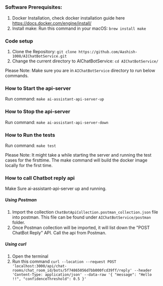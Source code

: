 ##

### Software Prerequisites:

1. Docker Installation, check docker installation guide here https://docs.docker.com/engine/install/
2. Install make: Run this command in your macOS: `brew install make`

### Code setup

1. Clone the Repository: `git clone https://github.com/Aashish-1008/AIChatBotService.git`
2. Change the current directory to AIChatBotService: `cd AIChatBotService/`

Please Note: Make sure you are in `AIChatBotService` directory to run below commands.

### How to Start the api-server

Run command: `make ai-assistant-api-server-up`

### How to Stop the api-server

Run command: `make ai-assistant-api-server-down`

### How to Run the tests

Run command: `make test`

Please Note: It might take a while starting the server and running the test cases for the firsttime. The make command will build the docker image locally for the first time.

### How to call Chatbot reply api

Make Sure ai-assistant-api-server up and running.

##### Using Postman

1. Import the collection `ChatBotApiCollection.postman_collection.json` file into postman. This file can be found under `AIChatBotService/postman` folder.
2. Once Postman collection will be imported, it will list down the "POST ChatBot Reply" API. Call the api from Postman.

##### Using curl

1. Open the terminal
2. Run this command `curl --location --request POST 'localhost:3000/api/chat-rooms/chat_room_id/bots/5f74865056d7bb000fcd39ff/reply' --header 'Content-Type: application/json' --data-raw '{ "message": "Hello !!", "confidenceThreshold": 0.5 }'`
